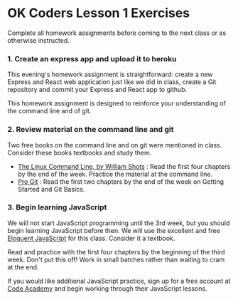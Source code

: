 OK Coders Lesson 1 Exercises
====

Complete all homework assignments before coming to the next class or as otherwise instructed.

### 1. Create an express app and upload it to heroku

This evening's homework assignment is straightforward: create a new Express and React web application just like we did in class, create a Git repository and commit your Express and React app to github.

This homework assignment is designed to reinforce your understanding of the command line and of git.

### 2. Review material on the command line and git

Two free books on the command line and on git were mentioned in class. Consider these books textbooks and study them.

- [The Linux Command Line, by William Shots](http://linuxcommand.org/tlcl.php) : Read the first four chapters by the end of the week. Practice the material at the command line.
- [Pro Git](http://git-scm.com/book) : Read the first two chapters by the end of the week on Getting Started and Git Basics.

### 3. Begin learning JavaScript

We will not start JavaScript programming until the 3rd week, but you should begin learning JavaScript before then. We will use the excellent and free [Eloquent JavaScript](http://eloquentjavascript.net/) for this class. Consider it a textbook.

Read and practice with the first four chapters by the beginning of the third week. Don't put this off! Work in small batches rather than waiting to cram at the end.

If you would like additional JavaScript practice, sign up for a free account at [Code Academy](http://www.codecademy.com/) and begin working through their JavaScript lessons.